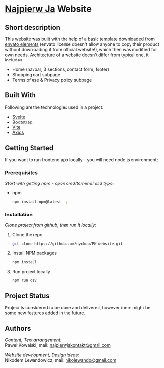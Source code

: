 # [Najpierw Ja](https://najpierwja.pl/) Website

## Short description

This website was bulit with the help of a basic template downloaded from [envato elements](https://elements.envato.com/) (envato license doesn't allow anyone to copy their product without downloading it from official website!), which then was modified for own needs.
Architecture of a website doesn't differ from typical one, it includes:
- Home (navbar, 3 sections, contact form, footer)
- Shopping cart subpage
- Terms of use &amp; Privacy policy subpage

## Built With

Following are the technologies used in a project:

* [Svelte](https://svelte.dev/)
* [Bootstrap](https://getbootstrap.com)
* [Vite](https://vitejs.dev/)
* [Axios](https://axios-http.com/)

## Getting Started

If you want to run frontend app locally - you will need node.js environment;

### Prerequisites

_Start with getting npm - open cmd/terminal and type:_
* npm
  ```sh
  npm install npm@latest -g
  ```

### Installation

_Clone project from github, then run it locally:_

1. Clone the repo
   ```sh
   git clone https://github.com/nyckoo/PK-website.git
   ```
2. Install NPM packages
   ```sh
   npm install
   ```
3. Run project locally
   ```sh
   npm run dev
   ```

## Project Status
Project is considered to be done and delivered, however there might be some new features added in the future.

## Authors

_Content, Text arrangement:_ <br />
Paweł Kowalski, mail: najpierwjakontakt@gmail.com

_Website development, Design ideas:_ <br />
Nikodem Lewandowicz, mail: nikolewando@gmail.com
